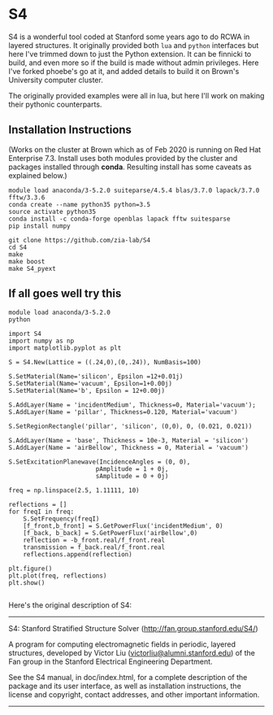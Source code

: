 # S4

S4 is a wonderful tool coded at Stanford some years ago to do RCWA in layered structures. It originally provided both `lua` and `python` interfaces but here I've trimmed down to just the Python extension. It can be finnicki to build, and even more so if the build is made without admin privileges. Here I've forked phoebe's go at it, and added details to build it on Brown's University computer cluster.

The originally provided examples were all in lua, but here I'll work on making their pythonic counterparts.

## Installation Instructions

(Works on the cluster at Brown which as of Feb 2020 is running on Red Hat Enterprise 7.3. Install uses both modules provided by the cluster and packages installed through **conda**. Resulting install has some caveats as explained below.)

```
module load anaconda/3-5.2.0 suiteparse/4.5.4 blas/3.7.0 lapack/3.7.0 fftw/3.3.6
conda create --name python35 python=3.5
source activate python35
conda install -c conda-forge openblas lapack fftw suitesparse
pip install numpy

git clone https://github.com/zia-lab/S4
cd S4
make
make boost
make S4_pyext
```

## If all goes well try this

```
module load anaconda/3-5.2.0
python
```
```
import S4
import numpy as np
import matplotlib.pyplot as plt

S = S4.New(Lattice = ((.24,0),(0,.24)), NumBasis=100)

S.SetMaterial(Name='silicon', Epsilon =12+0.01j)
S.SetMaterial(Name='vacuum', Epsilon=1+0.00j)
S.SetMaterial(Name='b', Epsilon = 12+0.00j)

S.AddLayer(Name = 'incidentMedium', Thickness=0, Material='vacuum');
S.AddLayer(Name = 'pillar', Thickness=0.120, Material='vacuum')

S.SetRegionRectangle('pillar', 'silicon', (0,0), 0, (0.021, 0.021))

S.AddLayer(Name = 'base', Thickness = 10e-3, Material = 'silicon')
S.AddLayer(Name = 'airBellow', Thickness = 0, Material = 'vacuum')

S.SetExcitationPlanewave(IncidenceAngles = (0, 0),
                        pAmplitude = 1 + 0j,
                        sAmplitude = 0 + 0j)

freq = np.linspace(2.5, 1.11111, 10)

reflections = []
for freqI in freq:
    S.SetFrequency(freqI)
    [f_front,b_front] = S.GetPowerFlux('incidentMedium', 0)
    [f_back, b_back] = S.GetPowerFlux('airBellow',0)
    reflection = -b_front.real/f_front.real
    transmission = f_back.real/f_front.real
    reflections.append(reflection)

plt.figure()
plt.plot(freq, reflections)
plt.show()


```



Here's the original description of S4:

-------------------------------------

S4: Stanford Stratified Structure Solver (http://fan.group.stanford.edu/S4/)

A program for computing electromagnetic fields in periodic, layered
structures, developed by Victor Liu (victorliu@alumni.stanford.edu) of the
Fan group in the Stanford Electrical Engineering Department.

See the S4 manual, in doc/index.html, for a complete
description of the package and its user interface, as well as
installation instructions, the license and copyright, contact
addresses, and other important information.

---------------------------------------

